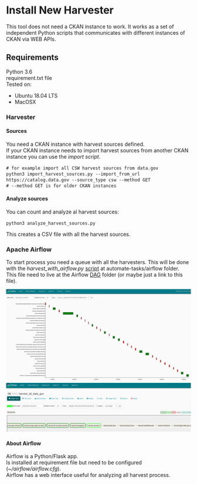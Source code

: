 # Install New Harvester

This tool does not need a CKAN instance to work. It works as a set of independent Python scripts that communicates with different instances of CKAN via WEB APIs.  

## Requirements

Python 3.6  
requirement.txt file  
Tested on:
 - Ubuntu 18.04 LTS
 - MacOSX

### Harvester

#### Sources
You need a CKAN instance with harvest sources defined.  
If your CKAN instance needs to import harvest sources from another CKAN instance you can use the _import script_.  

```
# for example import all CSW harvest sources from data.gov
python3 import_harvest_sources.py --import_from_url https://catalog.data.gov --source_type csw --method GET
# --method GET is for older CKAN instances
```

#### Analyze sources

You can count and analyze al harvest sources:

```
python3 analyze_harvest_sources.py 
```
This creates a CSV file with all the harvest sources.

### Apache Airflow
To start process you need a queue with all the harvesters. This will be done with the _harvest_with_airflow.py_ [script](/automate-tasks/airflow/harvest_with_airflow.py) at automate-tasks/airflow folder.  
This file need to live at the Airflow [DAG](https://airflow.apache.org/concepts.html#dags) folder (or maybe just a link to this file).  

![af01](/imgs/airflow01.png)
![af02](/imgs/airflow02.png)

#### About Airflow
Airflow is a Python/Flask app.  
Is installed at requirement file but need to be configured (_~/airflow/airflow.cfg_).  
Airflow has a web interface useful for analyzing all harvest process.  


